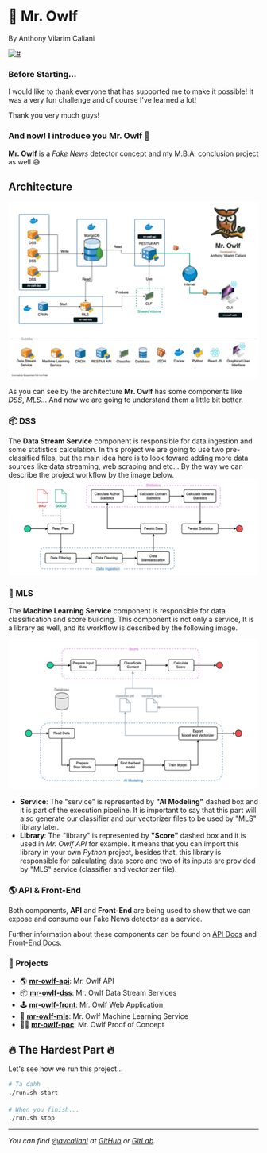 # 🦉 Mr. Owlf
By Anthony Vilarim Caliani

[![#](https://img.shields.io/badge/licence-MIT-lightseagreen.svg)](#)

### Before Starting...
I would like to thank everyone that has supported me to make it possible!
It was a very fun challenge and of course I've learned a lot!

Thank you very much guys!  

### And now! I introduce you **Mr. Owlf** 🦉
**Mr. Owlf** is a _Fake News_ detector concept and my M.B.A. conclusion project as well 😅

## Architecture
![architecture](.doc/architecture.jpg)

As you can see by the architecture **Mr. Owlf** has some components like _DSS_, _MLS_... And now we are going to understand them a little bit better.

### 📦 DSS
The **Data Stream Service** component is responsible for data ingestion and some statistics calculation. In this project we are going to use two pre-classified files, but the main idea here is to look foward adding more data sources like data streaming, web scraping and etc... By the way we can describe the project workflow by the image below.
![dss](.doc/architecture-dss.jpg)

### 🤖 MLS
The **Machine Learning Service** component is responsible for data classification and score building. This component is not only a service, It is a library as well, and its workflow is described by the following image.

![mls](.doc/architecture-mls.jpg)

- **Service**: The "service" is represented by **"AI Modeling"** dashed box and it is part of the execution pipeline. It is important to say that this part will also generate our classifier and our vectorizer files to be used by "MLS" library later.
- **Library**: The "library" is represented by **"Score"** dashed box and it is used in _Mr. Owlf API_ for example. It means that you can import this library in your own _Python_ project, besides that, this library is responsible for calculating data score and two of its inputs are provided by "MLS" service (classifier and vectorizer file).

### 🌎 API & Front-End
Both components, **API** and **Front-End** are being used to show that we can expose and consume our Fake News detector as a service.

Further information about these components can be found on [API Docs](mr-owlf-api/README.md) and [Front-End Docs](mr-owlf-front/README.md).


### 🧱 Projects

- 🌎 **[mr-owlf-api](mr-owlf-api/README.md)**: Mr. Owlf API
- 📦 **[mr-owlf-dss](mr-owlf-dss/README.md)**: Mr. Owlf Data Stream Services
- 🕹 **[mr-owlf-front](mr-owlf-front/README.md)**: Mr. Owlf Web Application
- 🤖 **[mr-owlf-mls](mr-owlf-mls/README.md)**: Mr. Owlf Machine Learning Service
- 👨‍🔬 **[mr-owlf-poc](.doc/poc/mr-owlf-poc.ipynb)**: Mr. Owlf Proof of Concept


## 🔥 The Hardest Part 🔥
Let's see how we run this project...

```bash
# Ta dahh
./run.sh start

# When you finish...
./run.sh stop
````


---

_You can find [@avcaliani](#) at [GitHub](https://github.com/avcaliani) or [GitLab](https://gitlab.com/avcaliani)._
